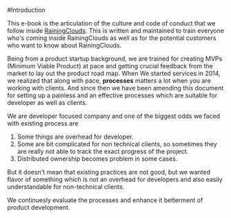 #Introduction

This e-book is the articulation of the culture and code of conduct that we follow inside [RainingClouds](http://rainingclouds.com). This is written and maintained to train everyone who's coming inside RainingClouds as well as for the potential customers who want to know about RainingClouds.

Being from a product startup background, we are trained for creating MVPs (Minimum Viable Product) at pace and getting crucial feedback from the market to lay out the product road map. When We started services in 2014, we realized that along with pace, **processes** matters a lot when you are working with clients. And since then we have been amending this document for setting up a painless and an effective processes which are suitable for developer as well as clients. 

We are developer focused company and one of the biggest odds we faced with existing process are

1. Some things are overhead for developer.
2. Some are bit complicated for non technical clients, so sometimes they are really not able to track the exact progress of the project.
3. Distributed ownership becomes problem in some cases.

But it doesn't mean that existing practices are not good, but we wanted flavor of something which is not an overhead for developers and also easily understandable for non-technical clients.

We continuesly evaluate the processes and enhance it betterment of product development.
